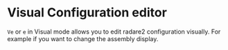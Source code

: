 # Visual Configuration editor

`Ve` or `e` in Visual mode allows you to edit radare2 configuration visually.
For example if you want to change the assembly display.